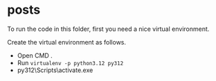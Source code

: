 # posts

To run the code in this folder, first you need a nice virtual environment. 

Create the virtual environment as follows. 

- Open CMD . 
- Run `virtualenv -p python3.12 py312`
- py312\Scripts\activate.exe